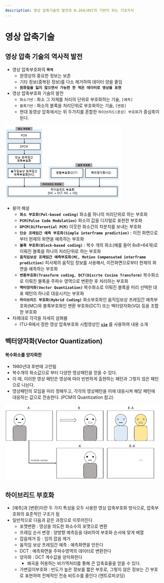 ```yaml
---
description: 영상 압축기술의 발전과 H.264/AVC의 기반이 되는 기초지식
---
```


# 영상 압축기술

## 영상 압축 기술의 역사적 발전

* 영상 압축부호화의 **`목적`**
  * 원영상의 중요한 정보는 보존
  * 기타 정보\(중복된 정보\)를 다소 제거하여 데이터 양을 줄임
  * **`원화질을 잃지 않으면서 가능한 한 적은 데이터로 영상을 표현`**
* 영상 압축부호화 기술의 발전
  * `화소기반` : 화소 그 자체를 처리의 단위로 부호화하는 기술, `[예측]`
  * `블록기반` : 화소의 블록을 처리단위로 부호화하는 기술, `[변환]`
  * 현대 동영상 압축에서는 위 두가지를 혼합한 `하이브리드(혼성) 부호화`가 중심축이 된다.

![](../../.gitbook/assets/image%20%2819%29.png)

* 용어 해설
  * **`화소 부호화(Pel-based coding)`** 화소를 하나의 처리단위로 하는 부호화
  * **`PCM(Pulse Code Modulation)`**  화소의 값을 디지털로 표현한 부호화
  * **`DPCM(Differential PCM)`** 이웃한 화소간의 차분치를 보내는 부호화
  * **`단순 프레임간 예측 부호화(Simple interframe prediction)`** : 이전 화면으로부터 현재의 화면을 예측하는 부호화
  * **`블록 부호화(Block-based coding)`** : 복수 개의 화소\(예를 들어 8x8=64개\)로 이뤄진 블록을 하나의 처리단위로 하는 부호화
  * **`움직임보상 프레임간 예측부호화(MC, Motion Compensated interframe prediction)`** 피사체의 움직임 정보를 사용해서, 이전화면으로부터 현재의 화면을 예측하는 부호화
  * **`변환부호화(Transform coding, DCT(Discrte Cosine Transform)`**  복수화소로 이뤄진 블록을 주파수 영역으로 변환한 후 처리하는 부호화
  * **`백터양자화(Vector Quantization)`** 복수화소로 이뤄진 블록을 미리 선택한 대표 패턴의 하나로 대응시키는 부호화
  * **`하이브리드 부호화(Hybrid Coding)`** 화소부호화인 움직임보상 프레임간 예측부호화\(MC\)와 블록부호화인 변환 부호화\(DCT\) 또는 벡터양자화\(VQ\) 등을 조합한 부호화
* 차례대로 각각을 자세히 살펴봄
  * ITU-R에서 정한 영상 압축부호화 시험영상인   [**`sie`**](https://www.youtube.com/watch?v=7_54nJ8z0kY) 를 사용하여 내용 소개

## 

## 벡터양자화\(Vector Quantization\)

#### 복수화소를 양자화한

* 1980년대 후반에 고안됨
* 복수개의 화소값으로 부터 다양한 영상패턴을 얻을 수 있다.
* 이 때, 이러한 영상 패턴은 영상에 따라 빈번하게 출현하는 패턴과 그렇지 않은 패턴으로 나뉜다.
* 영상패턴의 모임을  미리 정해두고, 각각의 영상패턴을 이에 대응시켜 해당 패턴에 대응하는 값으로 전송한다. \(PCM의 Quantization 참고\)

![](../../.gitbook/assets/image%20%2820%29.png)

## 하이브리드 부호화

* \[예측\]과 \[변환\]이란 두 가지 특성을 모두 사용한 영상 압축부호화 방식으로, 압축부호화의 표준적인 구조가 됨
* 일반적으로 다음과 같은 과정으로 이루어진다
  * 포맷변환 : 영상을 의도한 화소수의 포맷으로 변환
  * 프레임 순서 변경 : 양방향 예측등을 대비하여 부호화 순서에 맞게 배열
  * 잡음제거 등 : 임의 잡음 제거
  * 움직임 보상 프레임간 예측 : 예측화면을 만든다
  * DCT : 예측화면을 주파수영역의 데이터로 변환한다
  * 양자화 : DCT 계수값을 양자화한다
    * 왜곡을 허용하는 비가역처리를 통해 큰 압축효율을 얻을 수 있다.
  * 가변길이부호화 : 빈도가 높은 정보를 짧은 부호로, 그렇지 않은 정보는 긴 부호로 표현하여 전체적인 전송 비트수를 줄인다 \(엔트로피코딩\)



